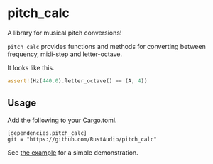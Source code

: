pitch_calc
==========

A library for musical pitch conversions!

`pitch_calc` provides functions and methods for converting between frequency, midi-step and letter-octave.

It looks like this.

```Rust
assert!(Hz(440.0).letter_octave() == (A, 4))
```

Usage
-----

Add the following to your Cargo.toml.

```
[dependencies.pitch_calc]
git = "https://github.com/RustAudio/pitch_calc"
```

See [the example](https://github.com/RustAudio/pitch_calc/blob/master/examples/test.rs) for a simple demonstration.

